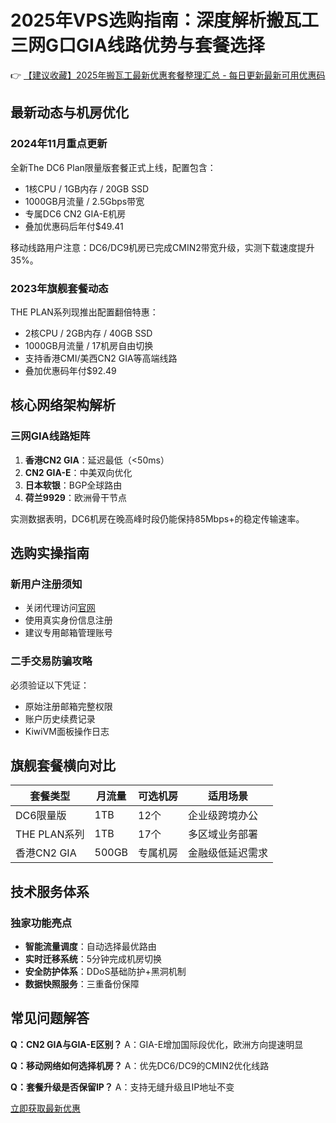 # 2025年VPS选购指南：深度解析搬瓦工三网G口GIA线路优势与套餐选择

👉 [【建议收藏】2025年搬瓦工最新优惠套餐整理汇总 - 每日更新最新可用优惠码](https://bit.ly/banwagon)

## 最新动态与机房优化
### 2024年11月重点更新
全新The DC6 Plan限量版套餐正式上线，配置包含：
- 1核CPU / 1GB内存 / 20GB SSD
- 1000GB月流量 / 2.5Gbps带宽
- 专属DC6 CN2 GIA-E机房
- 叠加优惠码后年付$49.41

移动线路用户注意：DC6/DC9机房已完成CMIN2带宽升级，实测下载速度提升35%。

### 2023年旗舰套餐动态
THE PLAN系列现推出配置翻倍特惠：
- 2核CPU / 2GB内存 / 40GB SSD
- 1000GB月流量 / 17机房自由切换
- 支持香港CMI/美西CN2 GIA等高端线路
- 叠加优惠码年付$92.49

## 核心网络架构解析
### 三网GIA线路矩阵
1. **香港CN2 GIA**：延迟最低（<50ms）
2. **CN2 GIA-E**：中美双向优化
3. **日本软银**：BGP全球路由
4. **荷兰9929**：欧洲骨干节点

实测数据表明，DC6机房在晚高峰时段仍能保持85Mbps+的稳定传输速率。

## 选购实操指南
### 新用户注册须知
- 关闭代理访问[官网](https://bit.ly/banwagon)
- 使用真实身份信息注册
- 建议专用邮箱管理账号

### 二手交易防骗攻略
必须验证以下凭证：
- 原始注册邮箱完整权限
- 账户历史续费记录
- KiwiVM面板操作日志

## 旗舰套餐横向对比
| 套餐类型       | 月流量 | 可选机房 | 适用场景         |
|----------------|--------|----------|------------------|
| DC6限量版      | 1TB    | 12个     | 企业级跨境办公   |
| THE PLAN系列   | 1TB    | 17个     | 多区域业务部署   |
| 香港CN2 GIA    | 500GB  | 专属机房 | 金融级低延迟需求 |

## 技术服务体系
### 独家功能亮点
- **智能流量调度**：自动选择最优路由
- **实时迁移系统**：5分钟完成机房切换
- **安全防护体系**：DDoS基础防护+黑洞机制
- **数据快照服务**：三重备份保障

## 常见问题解答
**Q：CN2 GIA与GIA-E区别？**
A：GIA-E增加国际段优化，欧洲方向提速明显

**Q：移动网络如何选择机房？**
A：优先DC6/DC9的CMIN2优化线路

**Q：套餐升级是否保留IP？**
A：支持无缝升级且IP地址不变

[立即获取最新优惠](https://bit.ly/banwagon)
